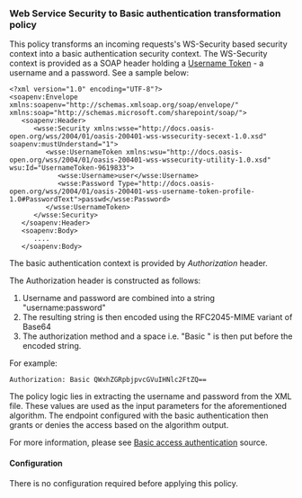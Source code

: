### Web Service Security to Basic authentication transformation policy ###

This policy transforms an incoming requests's WS-Security based security context into a basic authentication security context. 
The WS-Security context is provided as a SOAP header holding a [Username Token](https://www.oasis-open.org/committees/download.php/13392/wss-v1.1-spec-pr-UsernameTokenProfile-01.htm#_Toc104276211) - a username and a password. See a sample below:

	<?xml version="1.0" encoding="UTF-8"?>
	<soapenv:Envelope xmlns:soapenv="http://schemas.xmlsoap.org/soap/envelope/" xmlns:soap="http://schemas.microsoft.com/sharepoint/soap/">
	   <soapenv:Header>
	      <wsse:Security xmlns:wsse="http://docs.oasis-open.org/wss/2004/01/oasis-200401-wss-wssecurity-secext-1.0.xsd" soapenv:mustUnderstand="1">
	         <wsse:UsernameToken xmlns:wsu="http://docs.oasis-open.org/wss/2004/01/oasis-200401-wss-wssecurity-utility-1.0.xsd" wsu:Id="UsernameToken-9619833">
	            <wsse:Username>user</wsse:Username>
	            <wsse:Password Type="http://docs.oasis-open.org/wss/2004/01/oasis-200401-wss-username-token-profile-1.0#PasswordText">passwd</wsse:Password>
	         </wsse:UsernameToken>
	      </wsse:Security>	      
	   </soapenv:Header>
	   <soapenv:Body>
	      ....
	   </soapenv:Body> 

The basic authentication context is provided by *Authorization* header.

The Authorization header is constructed as follows:

1. Username and password are combined into a string "username:password"
2. The resulting string is then encoded using the RFC2045-MIME variant of Base64
3. The authorization method and a space i.e. "Basic " is then put before the encoded string.

For example:

	Authorization: Basic QWxhZGRpbjpvcGVuIHNlc2FtZQ==

The policy logic lies in extracting the username and password from the XML file. These values are used as the input parameters for the aforementioned algorithm. The endpoint configured with the basic authentication then grants or denies the access based on the algorithm output. 

For more information, please see [Basic access authentication](http://en.wikipedia.org/wiki/Basic_access_authentication) source.

#### Configuration

There is no configuration required before applying this policy.